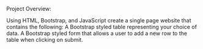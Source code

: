 Project Overview:

Using HTML, Bootstrap, and JavaScript create a single page website that contains the following:
  A Bootstrap styled table representing your choice of data.
  A Bootstrap styled form that allows a user to add a new row to the table when clicking on submit.
